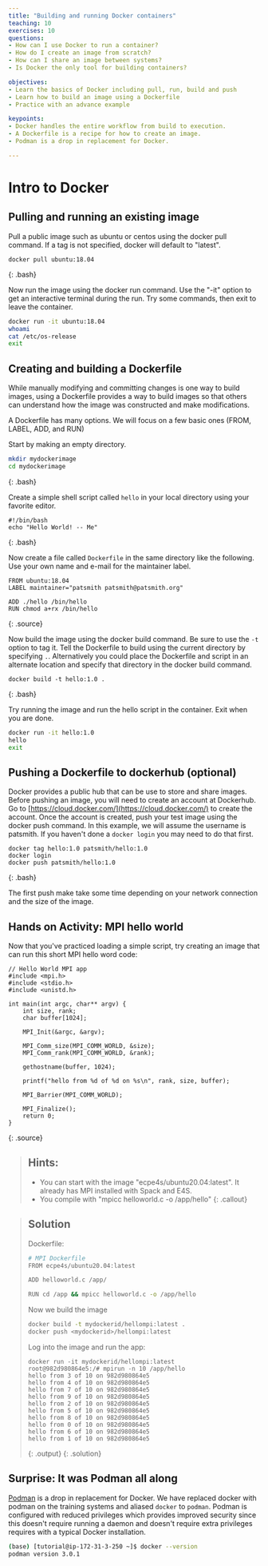 ```yaml
---
title: "Building and running Docker containers"
teaching: 10
exercises: 10
questions:
- How can I use Docker to run a container?
- How do I create an image from scratch?
- How can I share an image between systems?
- Is Docker the only tool for building containers?

objectives:
- Learn the basics of Docker including pull, run, build and push
- Learn how to build an image using a Dockerfile
- Practice with an advance example

keypoints:
- Docker handles the entire workflow from build to execution.
- A Dockerfile is a recipe for how to create an image.
- Podman is a drop in replacement for Docker.

---
```

# Intro to Docker

## Pulling and running an existing image

Pull a public image such as ubuntu or centos using the docker pull command.  If a tag is not specified, docker will default to "latest".

```
docker pull ubuntu:18.04
```
{: .bash}

Now run the image using the docker run command.  Use the "-it" option to get an interactive terminal during the run.  Try some commands, then exit to leave the container.

```bash
docker run -it ubuntu:18.04
whoami
cat /etc/os-release
exit
```

## Creating and building a Dockerfile

While manually modifying and committing changes is one way to build images, using a Dockerfile provides a way to build images so that others can understand how the image was constructed and make modifications.

A Dockerfile has many options.  We will focus on a few basic ones (FROM, LABEL, ADD, and RUN)

Start by making an empty directory.

```bash
mkdir mydockerimage
cd mydockerimage
```
{: .bash}

Create a simple shell script called `hello` in your local directory using your favorite editor.

```
#!/bin/bash
echo "Hello World! -- Me"
```
{: .bash}

Now create a file called `Dockerfile` in the same directory like the following.  Use your own name and e-mail for the maintainer label.

```
FROM ubuntu:18.04
LABEL maintainer="patsmith patsmith@patsmith.org"

ADD ./hello /bin/hello
RUN chmod a+rx /bin/hello
```
{: .source}

Now build the image using the docker build command.  Be sure to use the `-t` option to tag it.  Tell the Dockerfile to build using the current directory by specifying `.`.  Alternatively you could place the Dockerfile and script in an alternate location and specify that directory in the docker build command.

```
docker build -t hello:1.0 .
```
{: .bash}

Try running the image and run the hello script in the container.  Exit when you are done.

```bash
docker run -it hello:1.0
hello
exit
```

## Pushing a Dockerfile to dockerhub (optional)

Docker provides a public hub that can be use to store and share images.  Before pushing an image, you will need to create an account at Dockerhub.  Go to [https://cloud.docker.com/](https://cloud.docker.com/) to create the account.  Once the account is created, push your test image using the docker push command.  In this example, we will assume the username is patsmith.  If you haven't done a `docker login` you may need to do that first.

```
docker tag hello:1.0 patsmith/hello:1.0
docker login
docker push patsmith/hello:1.0
```
{: .bash}

The first push make take some time depending on your network connection and the size of the image.

## Hands on Activity: MPI hello world

Now that you've practiced loading a simple script, try creating an image that can run this short MPI hello word code:

```
// Hello World MPI app
#include <mpi.h>
#include <stdio.h>
#include <unistd.h>

int main(int argc, char** argv) {
    int size, rank;
    char buffer[1024];

    MPI_Init(&argc, &argv);

    MPI_Comm_size(MPI_COMM_WORLD, &size);
    MPI_Comm_rank(MPI_COMM_WORLD, &rank);

    gethostname(buffer, 1024);

    printf("hello from %d of %d on %s\n", rank, size, buffer);

    MPI_Barrier(MPI_COMM_WORLD);

    MPI_Finalize();
    return 0;
}
```
{: .source}

> ## Hints:
> 
> * You can start with the image "ecpe4s/ubuntu20.04:latest". It already has MPI installed with Spack and E4S.
> * You compile with "mpicc helloworld.c -o /app/hello"
{: .callout}

> ## Solution
> Dockerfile:
>
> ```bash
> # MPI Dockerfile
>FROM ecpe4s/ubuntu20.04:latest
> 
> ADD helloworld.c /app/
> 
> RUN cd /app && mpicc helloworld.c -o /app/hello
> ```
> 
> Now we build the image
> 
> ```bash
> docker build -t mydockerid/hellompi:latest .
> docker push <mydockerid>/hellompi:latest
> ```
> 
> Log into the image and run the app:
> 
> ```
> docker run -it mydockerid/hellompi:latest
> root@982d980864e5:/# mpirun -n 10 /app/hello
> hello from 3 of 10 on 982d980864e5
> hello from 4 of 10 on 982d980864e5
> hello from 7 of 10 on 982d980864e5
> hello from 9 of 10 on 982d980864e5
> hello from 2 of 10 on 982d980864e5
> hello from 5 of 10 on 982d980864e5
> hello from 8 of 10 on 982d980864e5
> hello from 0 of 10 on 982d980864e5
> hello from 6 of 10 on 982d980864e5
> hello from 1 of 10 on 982d980864e5
> ```
> {: .output}
{: .solution}

## Surprise: It was Podman all along

[Podman](https://podman.io/) is a drop in replacement for Docker.  We have replaced docker with podman on the training
systems and aliased `docker` to `podman`.  Podman is configured with reduced privileges which provides
improved security since this doesn't require running a daemon and doesn't require extra privileges
requires with a typical Docker installation.

```bash
(base) [tutorial@ip-172-31-3-250 ~]$ docker --version
podman version 3.0.1
```

